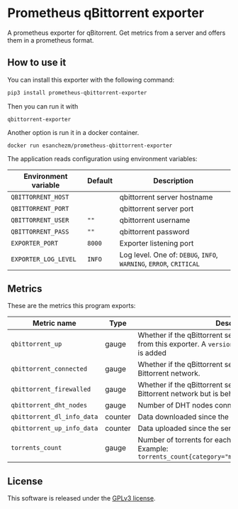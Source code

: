 # Prometheus qBittorrent exporter

A prometheus exporter for qBitorrent. Get metrics from a server and offers them in a prometheus format.


## How to use it

You can install this exporter with the following command:

```bash
pip3 install prometheus-qbittorrent-exporter
```

Then you can run it with

```
qbittorrent-exporter
```

Another option is run it in a docker container.

```
docker run esanchezm/prometheus-qbittorrent-exporter
```

The application reads configuration using environment variables:

| Environment variable | Default       | Description |
| -------------------- | ------------- | ----------- |
| `QBITTORRENT_HOST`   |               | qbittorrent server hostname |
| `QBITTORRENT_PORT`   |               | qbittorrent server port |
| `QBITTORRENT_USER`   | `""`          | qbittorrent username |
| `QBITTORRENT_PASS`   | `""`          | qbittorrent password |
| `EXPORTER_PORT`      | `8000`        | Exporter listening port |
| `EXPORTER_LOG_LEVEL` | `INFO`        | Log level. One of: `DEBUG`, `INFO`, `WARNING`, `ERROR`, `CRITICAL` |


## Metrics

These are the metrics this program exports:


| Metric name                                         | Type     | Description      |
| --------------------------------------------------- | -------- | ---------------- |
| `qbittorrent_up`                                    | gauge    | Whether if the qBittorrent server is answering requests from this exporter. A `version` label with the server version is added |
| `qbittorrent_connected`                             | gauge    | Whether if the qBittorrent server is connected to the Bittorrent network.  |
| `qbittorrent_firewalled`                            | gauge    | Whether if the qBittorrent server is connected to the Bittorrent network but is behind a firewall.  |
| `qbittorrent_dht_nodes`                             | gauge    | Number of DHT nodes connected to |
| `qbittorrent_dl_info_data`                          | counter  | Data downloaded since the server started, in bytes |
| `qbittorrent_up_info_data`                          | counter  | Data uploaded since the server started, in bytes |
| `torrents_count`                                    | gauge    | Number of torrents for each `category` and `status`. Example: `torrents_count{category="movies",status="downloading"}`|

## License

This software is released under the [GPLv3 license](LICENSE).
